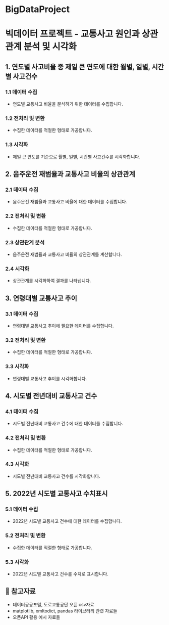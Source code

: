 # BigDataProject

# 빅데이터 프로젝트 - 교통사고 원인과 상관관계 분석 및 시각화

## 1. 연도별 사고비율 중 제일 큰 연도에 대한 월별, 일별, 시간별 사고건수

### 1.1 데이터 수집
- 연도별 교통사고 비율을 분석하기 위한 데이터를 수집합니다.

### 1.2 전처리 및 변환
- 수집한 데이터를 적절한 형태로 가공합니다.

### 1.3 시각화
- 제일 큰 연도를 기준으로 월별, 일별, 시간별 사고건수를 시각화합니다.

## 2. 음주운전 재범율과 교통사고 비율의 상관관계

### 2.1 데이터 수집
- 음주운전 재범율과 교통사고 비율에 대한 데이터를 수집합니다.

### 2.2 전처리 및 변환
- 수집한 데이터를 적절한 형태로 가공합니다.

### 2.3 상관관계 분석
- 음주운전 재범율과 교통사고 비율의 상관관계를 계산합니다.

### 2.4 시각화
- 상관관계를 시각화하여 결과를 나타냅니다.

## 3. 연령대별 교통사고 추이

### 3.1 데이터 수집
- 연령대별 교통사고 추이에 필요한 데이터를 수집합니다.

### 3.2 전처리 및 변환
- 수집한 데이터를 적절한 형태로 가공합니다.

### 3.3 시각화
- 연령대별 교통사고 추이를 시각화합니다.

## 4. 시도별 전년대비 교통사고 건수

### 4.1 데이터 수집
- 시도별 전년대비 교통사고 건수에 대한 데이터를 수집합니다.

### 4.2 전처리 및 변환
- 수집한 데이터를 적절한 형태로 가공합니다.

### 4.3 시각화
- 시도별 전년대비 교통사고 건수를 시각화합니다.

## 5. 2022년 시도별 교통사고 수치표시

### 5.1 데이터 수집
- 2022년 시도별 교통사고 건수에 대한 데이터를 수집합니다.

### 5.2 전처리 및 변환
- 수집한 데이터를 적절한 형태로 가공합니다.

### 5.3 시각화
- 2022년 시도별 교통사고 건수를 수치로 표시합니다.

## 📜 참고자료
* 데이터공공포털, 도로교통공단 오픈 csv자료
* matplotlib, xmltodict, pandas 라이브러리 관련 자료들
* 오픈API 활용 예시 자료들
